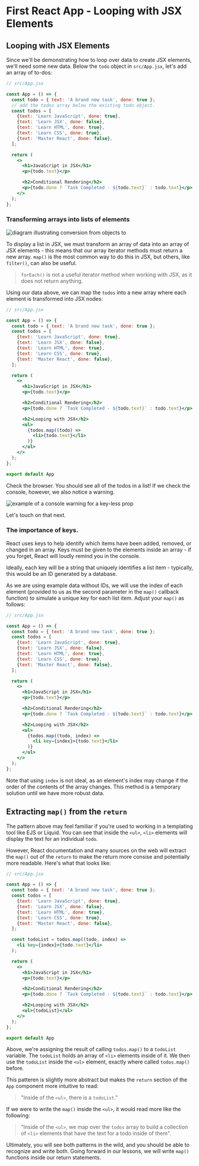 # First React App - Looping with JSX Elements

## Looping with JSX Elements
Since we'll be demonstrating how to loop over data to create JSX elements, we'll need some new data. Below the `todo` object in `src/App.jsx`, let's add an array of to-dos:

```jsx
// src/App.jsx

const App = () => {
  const todo = { text: 'A brand new task', done: true };
  // add the todos array below the existing todo object.
  const todos = [
    {text: 'Learn JavaScript', done: true},
    {text: 'Learn JSX', done: false},
    {text: 'Learn HTML', done: true},
    {text: 'Learn CSS', done: true},
    {text: 'Master React', done: false},
  ];

  return (
    <>
      <h1>JavaScript in JSX</h1>
      <p>{todo.text}</p>

      <h2>Conditional Rendering</h2>
      <p>{todo.done ? `Task Completed - ${todo.text}` : todo.text}</p>
    </>
  );
};
```

### Transforming arrays into lists of elements

![diagram illustrating conversion from objects to <lis>](https://pages.git.generalassemb.ly/modular-curriculum-all-courses/building-your-first-react-app/looping-with-jsx-elements/assets/mapping-in-react.png)

To display a list in JSX, we must transform an array of data into an array of JSX elements - this means that our array iterator methods must return a new array. `map()` is the most common way to do this in JSX, but others, like `filter()`, can also be useful. 

> `forEach()` is not a useful iterator method when working with JSX, as it does not return anything.

Using our data above, we can map the `todos` into a new array where each element is transformed into JSX nodes: 

```jsx
// src/App.jsx

const App = () => {
  const todo = { text: 'A brand new task', done: true };
  const todos = [
    {text: 'Learn JavaScript', done: true},
    {text: 'Learn JSX', done: false},
    {text: 'Learn HTML', done: true},
    {text: 'Learn CSS', done: true},
    {text: 'Master React', done: false},
  ];

  return (
    <>
      <h1>JavaScript in JSX</h1>
      <p>{todo.text}</p>

      <h2>Conditional Rendering</h2>
      <p>{todo.done ? `Task Completed - ${todo.text}` : todo.text}</p>

      <h2>Looping with JSX</h2>
      <ul>
        {todos.map((todo) =>
          <li>{todo.text}</li>
        )}
      </ul>
    </>
  );
};

export default App
```

Check the browser. You should see all of the todos in a list! If we check the console, however, we also notice a warning.

![example of a console warning for a key-less prop](https://pages.git.generalassemb.ly/modular-curriculum-all-courses/building-your-first-react-app/looping-with-jsx-elements/assets/warning.png)

Let's touch on that next. 

### The importance of keys.
React uses keys to help identify which items have been added, removed, or changed in an array. Keys must be given to the elements inside an array - if you forget, React will loudly remind you in the console. 

Ideally, each key will be a string that uniquely identifies a list item - typically, this would be an ID generated by a database. 

As we are using example data without IDs, we will use the index of each element (provided to us as the second parameter in the `map()` callback function) to simulate a unique key for each list item. Adjust your `map()` as follows:

```jsx
// src/App.jsx

const App = () => {
  const todo = { text: 'A brand new task', done: true };
  const todos = [
    {text: 'Learn JavaScript', done: true},
    {text: 'Learn JSX', done: false},
    {text: 'Learn HTML', done: true},
    {text: 'Learn CSS', done: true},
    {text: 'Master React', done: false},
  ];

  return (
    <>
      <h1>JavaScript in JSX</h1>
      <p>{todo.text}</p>

      <h2>Conditional Rendering</h2>
      <p>{todo.done ? `Task Completed - ${todo.text}` : todo.text}</p>

      <h2>Looping with JSX</h2>
      <ul>
        {todos.map((todo, index) =>
          <li key={index}>{todo.text}</li>
        )}
      </ul>
    </>
  );
};
```

Note that using `index` is not ideal, as an element's index may change if the order of the contents of the array changes. This method is a temporary solution until we have more robust data. 

## Extracting `map()` from the `return`
The pattern above may feel familiar if you're used to working in a templating tool like EJS or Liquid. You can see that inside the `<ul>`, `<li>` elements will display the text for an individual `todo`.

However, React documentation and many sources on the web will extract the `map()` out of the `return` to make the return more consise and potentially more readable. Here's what that looks like:

```jsx
// src/App.jsx

const App = () => {
  const todo = { text: 'A brand new task', done: true };
  const todos = [
    {text: 'Learn JavaScript', done: true},
    {text: 'Learn JSX', done: false},
    {text: 'Learn HTML', done: true},
    {text: 'Learn CSS', done: true},
    {text: 'Master React', done: false},
  ];

  const todoList = todos.map((todo, index) =>
    <li key={index}>{todo.text}</li>
  );

  return (
    <>
      <h1>JavaScript in JSX</h1>
      <p>{todo.text}</p>

      <h2>Conditional Rendering</h2>
      <p>{todo.done ? `Task Completed - ${todo.text}` : todo.text}</p>

      <h2>Looping with JSX</h2>
      <ul>{todoList}</ul>
    </>
  );
};

export default App
```

Above, we're assigning the result of calling `todos.map()` to a `todoList` variable. The `todoList` holds an array of `<li>` elements inside of it. We then use the `todoList` inside the `<ul>` element, exactly where called `todos.map()` before. 

This patteren is slightly more abstract but makes the `return` section of the `App` component more intuitive to read: 

> "Inside of the `<ul>`, there is a `todoList`."

If we were to write the `map()` inside the `<ul>`, it would read more like the following:

> "Inside of the `<ul>`, we map over the `todos` array to build a collection of `<li>` elements that have the text for a todo inside of them".

Ultimately, you will see both patterns in the wild, and you should be able to recognize and write both. Going forward in our lessons, we will write `map()` functions inside our return statements. 